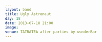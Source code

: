 ```yaml
---
layout: band
title: Ugly Astronaut
day: 18
date: 2013-07-18 21:00
image: 
venue: TATRATEA after parties by wunderBar
---
```



